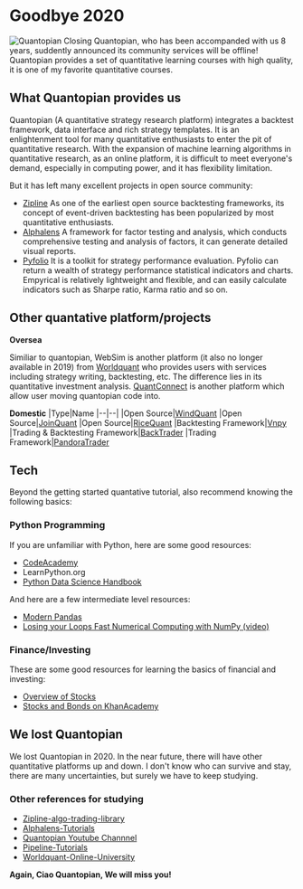 # Goodbye 2020
![Quantopian Closing](https://github.com/yanzhang81/Quant/raw/master/Quantopian%20closing.PNG)
Quantopian, who has been accompanded with us 8 years, suddently announced its community services will be offline! Quantopian provides a set of quantitative learning courses with high quality,  it is one of my favorite quantitative courses.

## What Quantopian provides us
Quantopian (A quantitative strategy research platform) integrates a backtest framework, data interface and rich strategy templates. It is an enlightenment tool for many quantitative enthusiasts to enter the pit of quantitative research. With the expansion of machine learning algorithms in quantitative research, as an online platform, it is difficult to meet everyone's demand, especially in computing power, and it has flexibility limitation. 

But it has left many excellent projects in open source community:
- [Zipline]
As one of the earliest open source backtesting frameworks, its concept of event-driven backtesting has been popularized by most quantitative enthusiasts.
- [Alphalens]
A framework for factor testing and analysis, which conducts comprehensive testing and analysis of factors, it can generate detailed visual reports.
- [Pyfolio]
It is a toolkit for strategy performance evaluation. Pyfolio can return a wealth of strategy performance statistical indicators and charts. Empyrical is relatively lightweight and flexible, and can easily calculate indicators such as Sharpe ratio, Karma ratio and so on.

## Other quantative platform/projects
**Oversea**

Similiar to quantopian, WebSim is another platform (it also no longer available in 2019) from [Worldquant] who provides users with services including strategy writing, backtesting, etc. The difference lies in its quantitative investment analysis. [QuantConnect] is another platform which allow user moving quantopian code into.

**Domestic**
|Type|Name
|--|--|
|Open Source|[WindQuant]
|Open Source|[JoinQuant]
|Open Source|[RiceQuant]
|Backtesting Framework|[Vnpy]
|Trading & Backtesting Framework|[BackTrader]
|Trading Framework|[PandoraTrader]

## Tech
Beyond the getting started quantative tutorial, also recommend knowing the following basics:

### Python Programming
If you are unfamiliar with Python, here are some good resources:

* [CodeAcademy]
* LearnPython.org
* [Python Data Science Handbook]

And here are a few intermediate level resources:

* [Modern Pandas](https://tomaugspurger.github.io/modern-1-intro.html)
* [Losing your Loops Fast Numerical Computing with NumPy (video)](https://www.youtube.com/watch?v=EEUXKG97YRw)

### Finance/Investing
These are some good resources for learning the basics of financial and investing:

* [Overview of Stocks](https://www.investopedia.com/terms/s/stock.asp)
* [Stocks and Bonds on KhanAcademy](https://www.khanacademy.org/economics-finance-domain/core-finance/stock-and-bonds)

## We lost Quantopian
We lost Quantopian in 2020. In the near future, there will have other quantitative platforms up and down. I don't know who can survive and stay, there are many uncertainties, but surely we have to keep studying. 

### Other references for studying

 - [Zipline-algo-trading-library]
 - [Alphalens-Tutorials]
 - [Quantopian Youtube Channnel]
 - [Pipeline-Tutorials]
 - [Worldquant-Online-University]


**Again, Ciao Quantopian, We will miss you!**

[//]: # (These are reference links used in the body of this note and get stripped out when the markdown processor does its job. There is no need to format nicely because it shouldn't be seen. Thanks SO - http://stackoverflow.com/questions/4823468/store-comments-in-markdown-syntax)


   [Zipline]: <https://github.com/quantopian/zipline>
   [Zipline-algo-trading-library]: <www.zipline.io>
   [Quantopian Youtube Channnel]: <https://www.youtube.com/c/Quantopianvideos/>
   [Alphalens]: <https://github.com/quantopian/alphalens>
   [Alphalens-Tutorials]: <https://www.quantopian.com/tutorials/alphalens>
   [Pyfolio]: <https://github.com/quantopian/pyfolio>
   [Pipeline-Tutorials]: <https://www.quantopian.com/tutorials/pipeline>
   [Worldquant-Online-University]: <https://wqu.org/>
   [Worldquant]: <https://www.weareworldquant.com/en/home/>
   [QuantConnect]: <https://www.quantconnect.com/>
   [PandoraTrader]: <https://github.com/pegasusTrader/PandoraTrader>
   [WindQuant]: <https://www.windquant.com/>
   [JoinQuant]: <https://www.joinquant.com/>
   [RiceQuant]: <https://www.ricequant.com/welcome/>
   [Vnpy]: <https://github.com/vnpy>
   [BackTrader]: <https://github.com/mementum/backtrader>
   [CodeAcademy]: <https://www.codecademy.com/learn/learn-python>
   [Python Data Science Handbook]: <https://jakevdp.github.io/PythonDataScienceHandbook/>
   [PlGa]: <https://github.com/RahulHP/dillinger/blob/master/plugins/googleanalytics/README.md>
